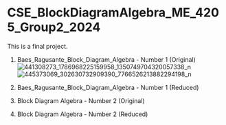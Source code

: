 # CSE_BlockDiagramAlgebra_ME_4205_Group2_2024
This is a final project.

1. Baes_Ragusante_Block_Diagram_Algebra - Number 1 (Original)
![441308273_1786968225159958_1350749704320057338_n](https://github.com/DeanLoisaga/CSE_BlockDiagramAlgebra_ME_4205_Group2_2024/assets/159033676/3b9221ae-02da-4bdb-9727-ea28b7cc959e)
![445373069_302630732909390_7766526213882294198_n](https://github.com/DeanLoisaga/CSE_BlockDiagramAlgebra_ME_4205_Group2_2024/assets/159033676/baa749fa-1d4e-408c-9217-28c1f9d67cc2)


2. Baes_Ragusante_Block_Diagram_Algebra - Number 1 (Reduced)

3. Block Diagram Algebra - Number 2 (Original)

4. Block Diagram Algebra - Number 2 (Reduced)
